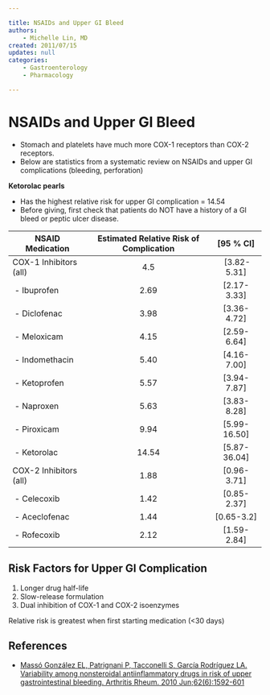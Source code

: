 ```yaml
---

title: NSAIDs and Upper GI Bleed
authors:
    - Michelle Lin, MD
created: 2011/07/15
updates: null
categories:
    - Gastroenterology
    - Pharmacology

---
```


# NSAIDs and Upper GI Bleed

-   Stomach and platelets have much more COX-1 receptors than COX-2 receptors.
-   Below are statistics from a systematic review on NSAIDs and upper GI complications (bleeding, perforation)

**Ketorolac pearls**

-   Has the highest relative risk for upper GI complication = 14.54
-   Before giving, first check that patients do NOT have a history of a GI bleed or peptic ulcer disease.


| **NSAID Medication**   | **Estimated Relative Risk of Complication**    | **[95 % CI]** |
|------------------------|:------------------:|:---------------:|
| COX-1 Inhibitors (all) | 4.5                |  [3.82-5.31]  |
|  - <span class="drug">Ibuprofen</span>           | 2.69               | [2.17-3.33]   |
|  - <span class="drug">Diclofenac</span>        | 3.98               | [3.36-4.72]   |
|  - <span class="drug">Meloxicam</span>         | 4.15               | [2.59-6.64]   |
|  - <span class="drug">Indomethacin</span>      | 5.40               | [4.16-7.00]   |
|  - <span class="drug">Ketoprofen</span>        | 5.57               | [3.94-7.87]   |
|  - <span class="drug">Naproxen</span>          | 5.63               | [3.83-8.28]   |
|  - <span class="drug">Piroxicam</span>           | 9.94               | [5.99-16.50]  |
|  - <span class="drug">Ketorolac</span>           | 14.54              | [5.87-36.04]  |
| COX-2 Inhibitors (all) | 1.88               | [0.96-3.71]   |
|  - <span class="drug">Celecoxib</span>           | 1.42               | [0.85-2.37]   |
|  - <span class="drug">Aceclofenac</span>         | 1.44               | [0.65-3.2]    |
|  - <span class="drug">Rofecoxib</span>           | 2.12               | [1.59-2.84]   |

## Risk Factors for Upper GI Complication

1.  Longer drug half-life
2.  Slow-release formulation
3.  Dual inhibition of COX-1 and COX-2 isoenzymes 

Relative risk is greatest when first starting medication (&lt;30 days)

## References

-   [Massó González EL, Patrignani P, Tacconelli S, García Rodríguez LA. Variability among nonsteroidal antiinflammatory drugs in risk of upper gastrointestinal bleeding. Arthritis Rheum. 2010 Jun;62(6):1592-601](http://www.ncbi.nlm.nih.gov/pubmed/?term=20178131)
